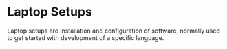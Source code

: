 # Laptop Setups

Laptop setups are installation and configuration of software, normally used to get started with development of a specific language.